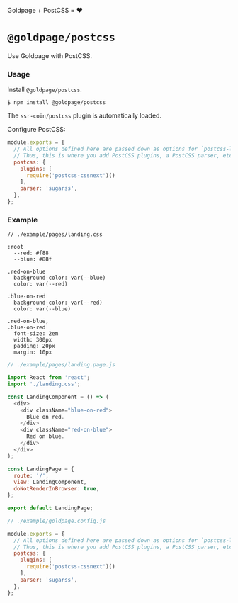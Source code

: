 <!---






    WARNING, READ THIS.
    This is a computed file. Do not edit.
    Instead, edit `/plugins/postcss/readme.template.md` and run `npm run docs` (or `yarn docs`).












    WARNING, READ THIS.
    This is a computed file. Do not edit.
    Instead, edit `/plugins/postcss/readme.template.md` and run `npm run docs` (or `yarn docs`).












    WARNING, READ THIS.
    This is a computed file. Do not edit.
    Instead, edit `/plugins/postcss/readme.template.md` and run `npm run docs` (or `yarn docs`).












    WARNING, READ THIS.
    This is a computed file. Do not edit.
    Instead, edit `/plugins/postcss/readme.template.md` and run `npm run docs` (or `yarn docs`).












    WARNING, READ THIS.
    This is a computed file. Do not edit.
    Instead, edit `/plugins/postcss/readme.template.md` and run `npm run docs` (or `yarn docs`).






-->

Goldpage + PostCSS = :heart:

# `@goldpage/postcss`

Use Goldpage with PostCSS.

### Usage

Install `@goldpage/postcss`.

~~~shell
$ npm install @goldpage/postcss
~~~

The `ssr-coin/postcss` plugin is automatically loaded.

Configure PostCSS:

~~~js
module.exports = {
  // All options defined here are passed down as options for `postcss-loader`.
  // Thus, this is where you add PostCSS plugins, a PostCSS parser, etc.
  postcss: {
    plugins: [
      require('postcss-cssnext')()
    ],
    parser: 'sugarss',
  },
};
~~~

### Example

~~~sugarss
// ./example/pages/landing.css

:root
  --red: #f88
  --blue: #88f

.red-on-blue
  background-color: var(--blue)
  color: var(--red)

.blue-on-red
  background-color: var(--red)
  color: var(--blue)

.red-on-blue,
.blue-on-red
  font-size: 2em
  width: 300px
  padding: 20px
  margin: 10px
~~~

~~~js
// ./example/pages/landing.page.js

import React from 'react';
import './landing.css';

const LandingComponent = () => (
  <div>
    <div className="blue-on-red">
      Blue on red.
    </div>
    <div className="red-on-blue">
      Red on blue.
    </div>
  </div>
);

const LandingPage = {
  route: '/',
  view: LandingComponent,
  doNotRenderInBrowser: true,
};

export default LandingPage;
~~~

~~~js
// ./example/goldpage.config.js

module.exports = {
  // All options defined here are passed down as options for `postcss-loader`.
  // Thus, this is where you add PostCSS plugins, a PostCSS parser, etc.
  postcss: {
    plugins: [
      require('postcss-cssnext')()
    ],
    parser: 'sugarss',
  },
};
~~~

<!---






    WARNING, READ THIS.
    This is a computed file. Do not edit.
    Instead, edit `/plugins/postcss/readme.template.md` and run `npm run docs` (or `yarn docs`).












    WARNING, READ THIS.
    This is a computed file. Do not edit.
    Instead, edit `/plugins/postcss/readme.template.md` and run `npm run docs` (or `yarn docs`).












    WARNING, READ THIS.
    This is a computed file. Do not edit.
    Instead, edit `/plugins/postcss/readme.template.md` and run `npm run docs` (or `yarn docs`).












    WARNING, READ THIS.
    This is a computed file. Do not edit.
    Instead, edit `/plugins/postcss/readme.template.md` and run `npm run docs` (or `yarn docs`).












    WARNING, READ THIS.
    This is a computed file. Do not edit.
    Instead, edit `/plugins/postcss/readme.template.md` and run `npm run docs` (or `yarn docs`).






-->
